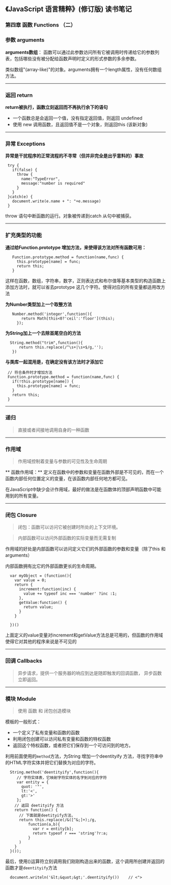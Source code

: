 ## 《JavaScript 语言精粹》(修订版) 读书笔记 ##
### 第四章 函数 Functions （二）  ###

### 参数 arguments  ###
   **arguments数组**： 函数可以通过此参数访问所有它被调用时传递给它的参数列表，包括哪些没有被分配给函数声明时定义的形式参数的多余参数。

  类似数组"(array-like)"的对象。arguments拥有一个length属性，没有任何数组方法。

***

### 返回 return   ###
  **return被执行，函数立刻返回而不再执行余下的语句**
  - 一个函数总是会返回一个值，没有指定返回值，则返回 undefined
  - 使用 new 调用函数，且返回值不是一个对象，则返回this (该新对象)

***

### 异常 Exceptions ###
  **异常是干扰程序的正常流程的不寻常（但并非完全是出乎意料的）事故**
  ```
   try {
     if(false) {
       throw {
         name:"TypeError",
         message:"number is required"
       }
     }
   }catch(e) {
     document.write(e.name + ": "+e.message)
   }

  ```
  throw 语句中断函数的运行。对象被传递到catch 从句中被捕获。

***
  ### 扩充类型的功能  ###
   **通过给Function.prototype 增加方法，来使得该方法对所有函数可用：**
  ```
     Function.prototype.method = function(name,func) {
       this.prototype[name] = func;
       return this;
     }
  ```
  这样在函数，数组，字符串，数字，正则表达式和布尔值等基本类型的构造函数上添加方法时，就可以省去prototype 这几个字符。使得对应的所有变量都适用改方法

  **为Number类型加上一个取整方法**
  ```
     Number.method('integer',function(){
         return Math[this<0?'ceil':'floor'](this);
       });
  ```
 **为String加上一个去除首尾空白的方法**
 ```
   String.method("trim",function(){
       return this.replace(/^\s+|\s+$/g,'');
    })
 ```

 **与类库一起混用是，在确定没有该方法时才添加它**
 ```
  // 符合条件时才增加方法
  Function.prototype.method = function(name,func) {
    if(!this.prototype[name]) {
      this.prototype[name] = func;
    }
    return this;
  }
 ```
***
### 递归 ###
  > 直接或者间接地调用自身的一种函数


***
### 作用域 ###
> 作用域控制着变量与参数的可见性及生命周期

** 函数作用域：** 定义在函数中的参数和变量在函数外部是不可见的，而在一个函数内部任何位置定义的变量，在该函数内部任何地方都可见。

在JavaScript中缺少会计作用域，最好的做法是在函数体的顶部声明函数中可能用到的所有变量。

***
### 闭包 Closure ###
> 闭包：函数可以访问它被创建时所处的上下文环境。

> 内部函数可以访问外部函数的实际变量而无需复制

作用域的好处是内部函数可以访问定义它们的外部函数的参数和变量（除了this 和arguments）

  内部函数拥有比它的外部函数更长的生命周期。

  ```
    var myObject = (function(){
      var value = 0;
      return {
        increment:function(inc) {
          value += typeof inc === 'number' ?inc :1;
        },
        getValue:function() {
          return value;       
        }
      }

    })()
  ```
 上面定义的value变量对increment和getValue方法总是可用的，但函数的作用域使得它对其他的程序来说是不可见的

***
 ### 回调 Callbacks ###
>  异步请求，提供一个服务器的响应到达是随即触发的回调函数，
  异步函数立即返回。

***
### 模块 Module ###
 > 使用 函数 和 闭包创造模块

模板的一般形式：
  - 一个定义了私有变量和函数的函数
  - 利用闭包创建可以访问私有变量和函数的特权函数
  - 返回这个特权函数，或者把它们保存到一个可访问到的地方。

利用前面使用的`method`方法，为String 增加一个deentityify 方法，寻找字符串中的HTML字符实体并把它们替换为对应的字符。
```
  String.method('deentityify',function(){
     // 字符实体表，它映射字符实体的名字到对应的字符
     var entity = {
       quot: '"',
       lt:'<',
       gt:'>'
     };
    // 返回 deetityify 方法
    return function() {
      // 下面就是deetityify方法，
      return this.replace(/&([^&;]+);/g,
          function(a,b){
            var r = entity[b];
            return typeof r === 'string'?r:a;
          }
      )
    }   
  }());
```
最后，使用()运算符立刻调用我们刚刚构造出来的函数，这个调用所创建并返回的函数才是`deentityify`方法
```
  document.writeln('&lt;&quot;&gt;'.deentityify())    // <">
```
